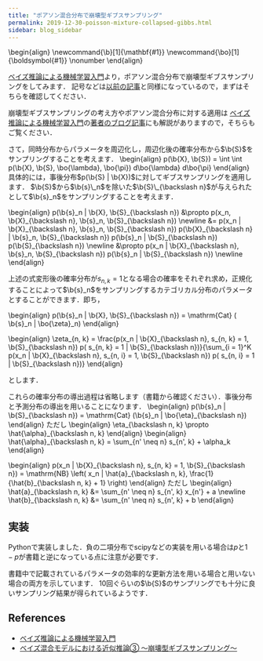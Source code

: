 ```yaml
---
title: "ポアソン混合分布で崩壊型ギブスサンプリング"
permalink: 2019-12-30-poisson-mixture-collapsed-gibbs.html
sidebar: blog_sidebar
---
```


\begin{align}
\newcommand{\b}[1]{\mathbf{#1}}
\newcommand{\bo}[1]{\boldsymbol{#1}} \nonumber
\end{align}

[ベイズ推論による機械学習入門][bayes-book]より，ポアソン混合分布で崩壊型ギブスサンプリングをしてみます．
記号などは[以前の記事](https://t2kasa.github.io/2019-12-27-poisson-mixture-gibbs.html)と同様になっているので，まずはそちらを確認してください．

崩壊型ギブスサンプリングの考え方やポアソン混合分布に対する適用は
[ベイズ推論による機械学習入門][bayes-book]の[著者のブログ記事][collapsed-gibbs]にも解説がありますので，そちらもご覧ください．

さて，同時分布からパラメータを周辺化し，周辺化後の確率分布から$\b{S}$をサンプリングすることを考えます．
\begin{align}
p(\b{X}, \b{S}) = \int \int p(\b{X}, \b{S}, \bo{\lambda}, \bo{\pi}) d\bo{\lambda} d\bo{\pi}
\end{align}
具体的には，事後分布$p(\b{S} | \b{X})$に対してギブスサンプリングを適用します．
$\b{S}$から$\b{s}\_n$を除いた$\b{S}\_{\backslash n}$が与えられたとして$\b{s}_n$をサンプリングすることを考えます．

\begin{align}
p(\b{s}_n | \b{X}, \b{S}\_{\backslash n}) 
&\propto p(x_n, \b{X}\_{\backslash n}, \b{s}_n, \b{S}\_{\backslash n}) \newline
&= p(x_n | \b{X}\_{\backslash n}, \b{s}\_n, \b{S}\_{\backslash n}) p(\b{X}\_{\backslash n} | \b{s}\_n, \b{S}\_{\backslash n}) p(\b{s}\_n | \b{S}\_{\backslash n}) p(\b{S}\_{\backslash n}) \newline
&\propto p(x_n | \b{X}\_{\backslash n}, \b{s}\_n, \b{S}\_{\backslash n}) p(\b{s}\_n | \b{S}\_{\backslash n}) \newline
\end{align}

上述の式変形後の確率分布が$s_{n, k} = 1$となる場合の確率をそれぞれ求め，正規化することによって$\b{s}_n$をサンプリングするカテゴリカル分布のパラメータとすることができます．即ち，

\begin{align}
p(\b{s}\_n | \b{X}, \b{S}\_{\backslash n}) = \mathrm{Cat} ( \b{s}_n | \bo{\zeta}_n)
\end{align}

\begin{align}
\zeta_{n, k} = \frac{p(x_n | \b{X}\_{\backslash n}, s_{n, k} = 1, \b{S}\_{\backslash n}) p( s_{n, k} = 1 | \b{S}\_{\backslash n})}{\sum\_{i = 1}^K p(x_n | \b{X}\_{\backslash n}, s_{n, i} = 1, \b{S}\_{\backslash n}) p( s_{n, i} = 1 | \b{S}\_{\backslash n})}
\end{align}

とします．

これらの確率分布の導出過程は省略します（書籍から確認ください）．事後分布と予測分布の導出を用いることになります．
\begin{align}
p(\b{s}\_n | \b{S}\_{\backslash n}) = \mathrm{Cat} (\b{s}\_n | \bo{\eta}\_{\backslash n})
\end{align}
ただし
\begin{align}
\eta\_{\backslash n, k} \propto \hat{\alpha}\_{\backslash n, k}
\end{align}
\begin{align}
\hat{\alpha}\_{\backslash n, k} = \sum\_{n' \neq n} s\_{n', k} + \alpha_k
\end{align}

\begin{align}
p(x_n | \b{X}\_{\backslash n}, s_{n, k} = 1, \b{S}\_{\backslash n}) = \mathrm{NB} \left( x\_n | \hat{a}\_{\backslash n, k}, \frac{1}{\hat{b}\_{\backslash n, k} + 1} \right)
\end{align}
ただし
\begin{align}
\hat{a}\_{\backslash n, k} &= \sum\_{n' \neq n} s\_{n', k} x\_{n'} + a \newline
\hat{b}\_{\backslash n, k} &= \sum\_{n' \neq n} s\_{n', k} + b
\end{align}

## 実装

Pythonで実装しました．負の二項分布でscipyなどの実装を用いる場合は$p$と$1 - p$が書籍と逆になっている点に注意が必要です．

書籍中で記載されているパラメータの効率的な更新方法を用いる場合と用いない場合の両方を示しています．
10回ぐらいの$\b{S}$のサンプリングでも十分に良いサンプリング結果が得られているようです．

<script src="https://gist.github.com/t2kasa/aeda14bb18cdc667a0dca951b92f0782.js"></script>

## References

- [ベイズ推論による機械学習入門](https://www.kspub.co.jp/book/detail/1538320.html)
- [ベイズ混合モデルにおける近似推論③ ～崩壊型ギブスサンプリング～](http://machine-learning.hatenablog.com/entry/2016/11/03/205317)

[bayes-book]: https://www.kspub.co.jp/book/detail/1538320.html
[collapsed-gibbs]: http://machine-learning.hatenablog.com/entry/2016/11/03/205317